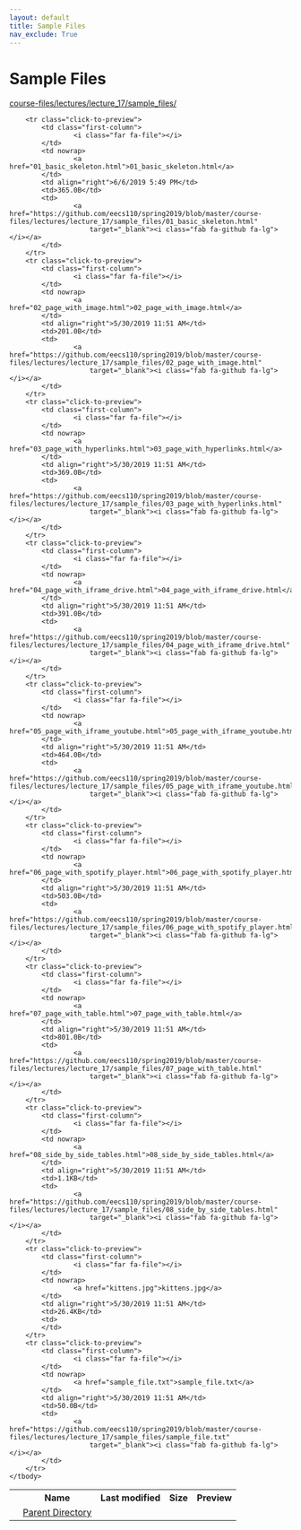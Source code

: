 ```yaml
---
layout: default
title: Sample Files
nav_exclude: True
---
```


# Sample Files

[course-files/lectures/lecture_17/sample_files/](.)

<table class="tbl-files">
    <tbody>
        <tr>
            <th valign="top"></th>
            <th>Name</th>
            <th>Last modified</th>
            <th>Size</th>
            <th>Preview</th>
        </tr>
        <tr>
            <td valign="top">
                <i class="fa fa-folder-open"></i>
            </td>
            <td><a href="../">Parent Directory</a></td>
            <td>&nbsp;</td>
            <td>&nbsp;</td>
            <td>&nbsp;</td>
        </tr>

        <tr class="click-to-preview">
            <td class="first-column">
                    <i class="far fa-file"></i>
            </td>
            <td nowrap>
                    <a href="01_basic_skeleton.html">01_basic_skeleton.html</a>
            </td>
            <td align="right">6/6/2019 5:49 PM</td>
            <td>365.0B</td>
            <td>
                    <a href="https://github.com/eecs110/spring2019/blob/master/course-files/lectures/lecture_17/sample_files/01_basic_skeleton.html"
                        target="_blank"><i class="fab fa-github fa-lg"></i></a>
            </td>
        </tr>
        <tr class="click-to-preview">
            <td class="first-column">
                    <i class="far fa-file"></i>
            </td>
            <td nowrap>
                    <a href="02_page_with_image.html">02_page_with_image.html</a>
            </td>
            <td align="right">5/30/2019 11:51 AM</td>
            <td>201.0B</td>
            <td>
                    <a href="https://github.com/eecs110/spring2019/blob/master/course-files/lectures/lecture_17/sample_files/02_page_with_image.html"
                        target="_blank"><i class="fab fa-github fa-lg"></i></a>
            </td>
        </tr>
        <tr class="click-to-preview">
            <td class="first-column">
                    <i class="far fa-file"></i>
            </td>
            <td nowrap>
                    <a href="03_page_with_hyperlinks.html">03_page_with_hyperlinks.html</a>
            </td>
            <td align="right">5/30/2019 11:51 AM</td>
            <td>369.0B</td>
            <td>
                    <a href="https://github.com/eecs110/spring2019/blob/master/course-files/lectures/lecture_17/sample_files/03_page_with_hyperlinks.html"
                        target="_blank"><i class="fab fa-github fa-lg"></i></a>
            </td>
        </tr>
        <tr class="click-to-preview">
            <td class="first-column">
                    <i class="far fa-file"></i>
            </td>
            <td nowrap>
                    <a href="04_page_with_iframe_drive.html">04_page_with_iframe_drive.html</a>
            </td>
            <td align="right">5/30/2019 11:51 AM</td>
            <td>391.0B</td>
            <td>
                    <a href="https://github.com/eecs110/spring2019/blob/master/course-files/lectures/lecture_17/sample_files/04_page_with_iframe_drive.html"
                        target="_blank"><i class="fab fa-github fa-lg"></i></a>
            </td>
        </tr>
        <tr class="click-to-preview">
            <td class="first-column">
                    <i class="far fa-file"></i>
            </td>
            <td nowrap>
                    <a href="05_page_with_iframe_youtube.html">05_page_with_iframe_youtube.html</a>
            </td>
            <td align="right">5/30/2019 11:51 AM</td>
            <td>464.0B</td>
            <td>
                    <a href="https://github.com/eecs110/spring2019/blob/master/course-files/lectures/lecture_17/sample_files/05_page_with_iframe_youtube.html"
                        target="_blank"><i class="fab fa-github fa-lg"></i></a>
            </td>
        </tr>
        <tr class="click-to-preview">
            <td class="first-column">
                    <i class="far fa-file"></i>
            </td>
            <td nowrap>
                    <a href="06_page_with_spotify_player.html">06_page_with_spotify_player.html</a>
            </td>
            <td align="right">5/30/2019 11:51 AM</td>
            <td>503.0B</td>
            <td>
                    <a href="https://github.com/eecs110/spring2019/blob/master/course-files/lectures/lecture_17/sample_files/06_page_with_spotify_player.html"
                        target="_blank"><i class="fab fa-github fa-lg"></i></a>
            </td>
        </tr>
        <tr class="click-to-preview">
            <td class="first-column">
                    <i class="far fa-file"></i>
            </td>
            <td nowrap>
                    <a href="07_page_with_table.html">07_page_with_table.html</a>
            </td>
            <td align="right">5/30/2019 11:51 AM</td>
            <td>801.0B</td>
            <td>
                    <a href="https://github.com/eecs110/spring2019/blob/master/course-files/lectures/lecture_17/sample_files/07_page_with_table.html"
                        target="_blank"><i class="fab fa-github fa-lg"></i></a>
            </td>
        </tr>
        <tr class="click-to-preview">
            <td class="first-column">
                    <i class="far fa-file"></i>
            </td>
            <td nowrap>
                    <a href="08_side_by_side_tables.html">08_side_by_side_tables.html</a>
            </td>
            <td align="right">5/30/2019 11:51 AM</td>
            <td>1.1KB</td>
            <td>
                    <a href="https://github.com/eecs110/spring2019/blob/master/course-files/lectures/lecture_17/sample_files/08_side_by_side_tables.html"
                        target="_blank"><i class="fab fa-github fa-lg"></i></a>
            </td>
        </tr>
        <tr class="click-to-preview">
            <td class="first-column">
                    <i class="far fa-file"></i>
            </td>
            <td nowrap>
                    <a href="kittens.jpg">kittens.jpg</a>
            </td>
            <td align="right">5/30/2019 11:51 AM</td>
            <td>26.4KB</td>
            <td>
            </td>
        </tr>
        <tr class="click-to-preview">
            <td class="first-column">
                    <i class="far fa-file"></i>
            </td>
            <td nowrap>
                    <a href="sample_file.txt">sample_file.txt</a>
            </td>
            <td align="right">5/30/2019 11:51 AM</td>
            <td>50.0B</td>
            <td>
                    <a href="https://github.com/eecs110/spring2019/blob/master/course-files/lectures/lecture_17/sample_files/sample_file.txt"
                        target="_blank"><i class="fab fa-github fa-lg"></i></a>
            </td>
        </tr>
    </tbody>
</table>

